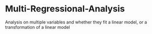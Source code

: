 # Multi-Regressional-Analysis
Analysis on multiple variables and whether they fit a linear model, or a transformation of a linear model
